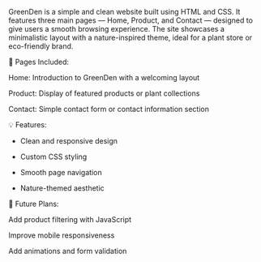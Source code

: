 GreenDen is a simple and clean website built using HTML and CSS. It features three main pages — Home, Product, and Contact — designed to give users a smooth browsing experience. The site showcases a minimalistic layout with a nature-inspired theme, ideal for a plant store or eco-friendly brand.

📄 Pages Included:

Home: Introduction to GreenDen with a welcoming layout

Product: Display of featured products or plant collections

Contact: Simple contact form or contact information section

💡 Features:

* Clean and responsive design

* Custom CSS styling

* Smooth page navigation

* Nature-themed aesthetic

🚀 Future Plans:

Add product filtering with JavaScript

Improve mobile responsiveness

Add animations and form validation

